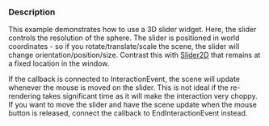 ### Description

This example demonstrates how to use a 3D slider widget. Here, the slider controls the resolution of the sphere. The slider is positioned in world coordinates - so if you rotate/translate/scale the scene, the slider will change orientation/position/size. Contrast this with [Slider2D](/Cxx/Widgets/Slider2D) that remains at a fixed location in the window.

If the callback is connected to InteractionEvent, the scene will update whenever the mouse is moved on the slider. This is not ideal if the re-rendering takes significant time as it will make the interaction very choppy. If you want to move the slider and have the scene update when the mouse button is released, connect the callback to EndInteractionEvent instead.
